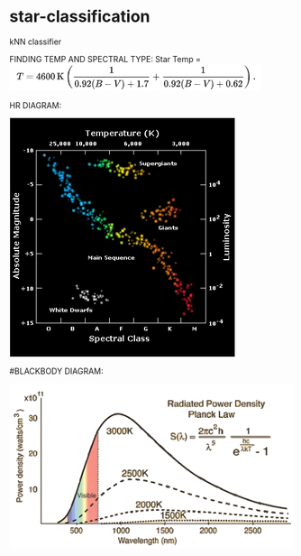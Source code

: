 # star-classification
kNN classifier


FINDING TEMP AND SPECTRAL TYPE:
	Star Temp = ![1](imgs/eq1.png)

HR DIAGRAM:

![2](imgs/hr.png)



#BLACKBODY DIAGRAM:

![0](imgs/blackbody.gif)


